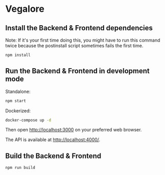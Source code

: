 # Vegalore

## Install the Backend & Frontend dependencies

Note: If it's your first time doing this, you might have to run this command twice because the postinstall script sometimes fails the first time.

```bash
npm install
```

## Run the Backend & Frontend in development mode

Standalone:

```bash
npm start
```

Dockerized:

```bash
docker-compose up -d
```

Then open [http://localhost:3000](http://localhost:3000) on your preferred web browser.

The API is available at [http://localhost:4000/](http://localhost:4000/).

## Build the Backend & Frontend

```bash
npm run build
```
